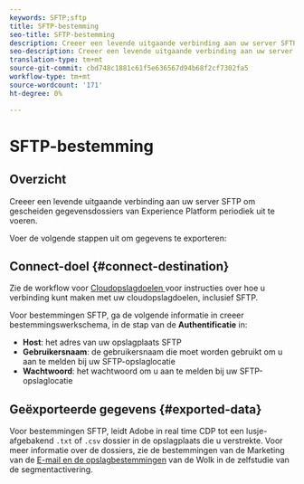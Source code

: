 ```yaml
---
keywords: SFTP;sftp
title: SFTP-bestemming
seo-title: SFTP-bestemming
description: Creeer een levende uitgaande verbinding aan uw server SFTP om gescheiden gegevensdossiers van Experience Platform periodiek uit te voeren.
seo-description: Creeer een levende uitgaande verbinding aan uw server SFTP om gescheiden gegevensdossiers van Experience Platform periodiek uit te voeren.
translation-type: tm+mt
source-git-commit: cbd748c1881c61f5e636567d94b68f2cf7302fa5
workflow-type: tm+mt
source-wordcount: '171'
ht-degree: 0%

---
```



# SFTP-bestemming

## Overzicht

Creeer een levende uitgaande verbinding aan uw server SFTP om gescheiden gegevensdossiers van Experience Platform periodiek uit te voeren.

Voer de volgende stappen uit om gegevens te exporteren:

## Connect-doel {#connect-destination}

Zie de workflow voor [Cloudopslagdoelen ](/help/rtcdp/destinations/cloud-storage-destinations-workflow.md)voor instructies over hoe u verbinding kunt maken met uw cloudopslagdoelen, inclusief SFTP.

Voor bestemmingen SFTP, ga de volgende informatie in creeer bestemmingswerkschema, in de stap van de **Authentificatie** in:

* **Host**: het adres van uw opslagplaats SFTP
* **Gebruikersnaam**: de gebruikersnaam die moet worden gebruikt om u aan te melden bij uw SFTP-opslaglocatie
* **Wachtwoord**: het wachtwoord om u aan te melden bij uw SFTP-opslaglocatie

## Geëxporteerde gegevens {#exported-data}

Voor bestemmingen SFTP, leidt Adobe in real time CDP tot een lusje-afgebakend `.txt` of `.csv` dossier in de opslagplaats die u verstrekte. Voor meer informatie over de dossiers, zie de bestemmingen van de Marketing van de [E-mail en de opslagbestemmingen](/help/rtcdp/destinations/activate-destinations.md#esp-and-cloud-storage) van de Wolk in de zelfstudie van de segmentactivering.